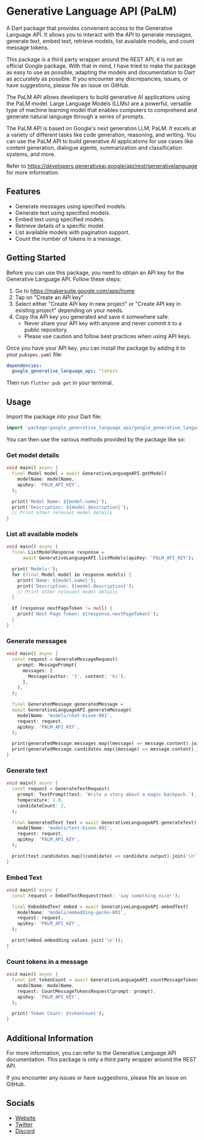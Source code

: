 # Generative Language API (PaLM)

A Dart package that provides convenient access to the Generative Language API.
It allows you to interact with the API to generate messages, generate text, embed text, retrieve models,
list available models, and count message tokens.

This package is a third party wrapper around the REST API, it is not an official Google package. With that in mind,
I have tried to make the package as easy to use as possible, adapting the models and documentation to Dart as accurately
as possible. If you encounter any discrepancies, issues, or have suggestions, please file an issue on GitHub.

The PaLM API allows developers to build generative AI applications using the PaLM model.
Large Language Models (LLMs) are a powerful, versatile type of machine learning model that enables computers to
comprehend and generate natural language through a series of prompts.

The PaLM API is based on Google's next generation LLM, PaLM. It excels at a variety of different tasks like code
generation, reasoning, and writing. You can use the PaLM API to build generative AI applications for use cases like
content generation, dialogue agents, summarization and classification systems, and more.

Refer to https://developers.generativeai.google/api/rest/generativelanguage for more information.

## Features

- Generate messages using specified models.
- Generate text using specified models.
- Embed text using specified models.
- Retrieve details of a specific model.
- List available models with pagination support.
- Count the number of tokens in a message.

## Getting Started

Before you can use this package, you need to obtain an API key for the Generative Language API. Follow these steps:

1. Go to https://makersuite.google.com/app/home
2. Tap on "Create an API key"
3. Select either "Create API key in new project" or "Create API key in existing project" depending on your needs.
4. Copy the API key you generated and save it somewhere safe.
   - Never share your API key with anyone and never commit it to a public repository.
   - Please use caution and follow best practices when using API keys.

Once you have your API key, you can install the package by adding it to your `pubspec.yaml` file:

```yaml
dependencies:
  google_generative_language_api: ^latest
```

Then run `flutter pub get` in your terminal.

## Usage

Import the package into your Dart file:

```dart
import 'package:google_generative_language_api/google_generative_language_api.dart';
```

You can then use the various methods provided by the package like so:

### Get model details
```dart
void main() async {
  final Model model = await GenerativeLanguageAPI.getModel(
    modelName: modelName,
    apiKey: 'PALM_API_KEY',
  );

  print('Model Name: ${model.name}');
  print('Description: ${model.description}');
  // Print other relevant model details
}
```

### List all available models
```dart
void main() async {
  final ListModelResponse response =
      await GenerativeLanguageAPI.listModels(apiKey: 'PALM_API_KEY');

  print('Models:');
  for (final Model model in response.models) {
    print('Name: ${model.name}');
    print('Description: ${model.description}');
    // Print other relevant model details
  }

  if (response.nextPageToken != null) {
    print('Next Page Token: ${response.nextPageToken}');
  }
}
```

### Generate messages

```dart
void main() async {
  const request = GenerateMessageRequest(
    prompt: MessagePrompt(
      messages: [
        Message(author: '1', content: 'hi'),
      ],
    ),
  );

  final GeneratedMessage generatedMessage =
  await GenerativeLanguageAPI.generateMessage(
    modelName: 'models/chat-bison-001',
    request: request,
    apiKey: 'PALM_API_KEY',
  );

  print(generatedMessage.messages.map((message) => message.content).join('\n'));
  print(generatedMessage.candidates.map((message) => message.content).join('\n'));
}
```

### Generate text

```dart
void main() async {
  const request = GenerateTextRequest(
    prompt: TextPrompt(text: 'Write a story about a magic backpack.'),
    temperature: 1.0,
    candidateCount: 2,
  );

  final GeneratedText text = await GenerativeLanguageAPI.generateText(
    modelName: 'models/text-bison-001',
    request: request,
    apiKey: 'PALM_API_KEY',
  );

  print(text.candidates.map((candidate) => candidate.output).join('\n'));
}
```

### Embed Text

```dart
void main() async {
  const request = EmbedTextRequest(text: 'say something nice!');

  final EmbeddedText embed = await GenerativeLanguageAPI.embedText(
    modelName: 'models/embedding-gecko-001',
    request: request,
    apiKey: 'PALM_API_KEY',
  );

  print(embed.embedding.values.join('\n'));
}
```

### Count tokens in a message
```dart
void main() async {
  final int tokenCount = await GenerativeLanguageAPI.countMessageTokens(
    modelName: modelName,
    request: CountMessageTokensRequest(prompt: prompt),
    apiKey: 'PALM_API_KEY',
  );

  print('Token Count: $tokenCount');
}
```

## Additional Information

For more information, you can refer to the Generative Language API documentation. This package is only
a third party wrapper around the REST API.

If you encounter any issues or have suggestions, please file an issue on GitHub.

## Socials

- [Website](https://saad-ardati.dev/)
- [Twitter](https://twitter.com/SaadArdati)
- [Discord](https://discord.gg/yrahEhCqTJ)
